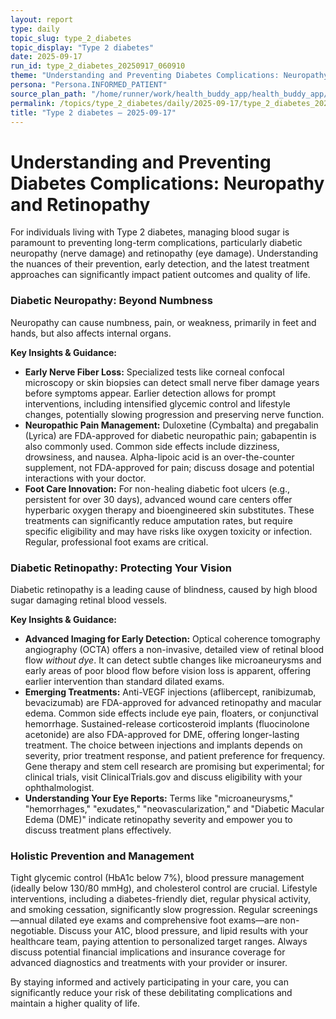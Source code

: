 ```yaml
---
layout: report
type: daily
topic_slug: type_2_diabetes
topic_display: "Type 2 diabetes"
date: 2025-09-17
run_id: type_2_diabetes_20250917_060910
theme: "Understanding and Preventing Diabetes Complications: Neuropathy and Retinopathy"
persona: "Persona.INFORMED_PATIENT"
source_plan_path: "/home/runner/work/health_buddy_app/health_buddy_app/.results/type_2_diabetes/weekly_plan/2025-09-15/plan.json"
permalink: /topics/type_2_diabetes/daily/2025-09-17/type_2_diabetes_20250917_060910/
title: "Type 2 diabetes — 2025-09-17"
---
```


# Understanding and Preventing Diabetes Complications: Neuropathy and Retinopathy

For individuals living with Type 2 diabetes, managing blood sugar is paramount to preventing long-term complications, particularly diabetic neuropathy (nerve damage) and retinopathy (eye damage). Understanding the nuances of their prevention, early detection, and the latest treatment approaches can significantly impact patient outcomes and quality of life.

### Diabetic Neuropathy: Beyond Numbness

Neuropathy can cause numbness, pain, or weakness, primarily in feet and hands, but also affects internal organs.

**Key Insights & Guidance:**
*   **Early Nerve Fiber Loss:** Specialized tests like corneal confocal microscopy or skin biopsies can detect small nerve fiber damage years before symptoms appear. Earlier detection allows for prompt interventions, including intensified glycemic control and lifestyle changes, potentially slowing progression and preserving nerve function.
*   **Neuropathic Pain Management:** Duloxetine (Cymbalta) and pregabalin (Lyrica) are FDA-approved for diabetic neuropathic pain; gabapentin is also commonly used. Common side effects include dizziness, drowsiness, and nausea. Alpha-lipoic acid is an over-the-counter supplement, not FDA-approved for pain; discuss dosage and potential interactions with your doctor.
*   **Foot Care Innovation:** For non-healing diabetic foot ulcers (e.g., persistent for over 30 days), advanced wound care centers offer hyperbaric oxygen therapy and bioengineered skin substitutes. These treatments can significantly reduce amputation rates, but require specific eligibility and may have risks like oxygen toxicity or infection. Regular, professional foot exams are critical.

### Diabetic Retinopathy: Protecting Your Vision

Diabetic retinopathy is a leading cause of blindness, caused by high blood sugar damaging retinal blood vessels.

**Key Insights & Guidance:**
*   **Advanced Imaging for Early Detection:** Optical coherence tomography angiography (OCTA) offers a non-invasive, detailed view of retinal blood flow *without dye*. It can detect subtle changes like microaneurysms and early areas of poor blood flow before vision loss is apparent, offering earlier intervention than standard dilated exams.
*   **Emerging Treatments:** Anti-VEGF injections (aflibercept, ranibizumab, bevacizumab) are FDA-approved for advanced retinopathy and macular edema. Common side effects include eye pain, floaters, or conjunctival hemorrhage. Sustained-release corticosteroid implants (fluocinolone acetonide) are also FDA-approved for DME, offering longer-lasting treatment. The choice between injections and implants depends on severity, prior treatment response, and patient preference for frequency. Gene therapy and stem cell research are promising but experimental; for clinical trials, visit ClinicalTrials.gov and discuss eligibility with your ophthalmologist.
*   **Understanding Your Eye Reports:** Terms like "microaneurysms," "hemorrhages," "exudates," "neovascularization," and "Diabetic Macular Edema (DME)" indicate retinopathy severity and empower you to discuss treatment plans effectively.

### Holistic Prevention and Management

Tight glycemic control (HbA1c below 7%), blood pressure management (ideally below 130/80 mmHg), and cholesterol control are crucial. Lifestyle interventions, including a diabetes-friendly diet, regular physical activity, and smoking cessation, significantly slow progression. Regular screenings—annual dilated eye exams and comprehensive foot exams—are non-negotiable. Discuss your A1C, blood pressure, and lipid results with your healthcare team, paying attention to personalized target ranges. Always discuss potential financial implications and insurance coverage for advanced diagnostics and treatments with your provider or insurer.

By staying informed and actively participating in your care, you can significantly reduce your risk of these debilitating complications and maintain a higher quality of life.
